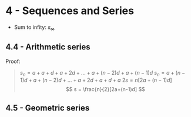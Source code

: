 # 4 - Sequences and Series
* Sum to infity: $s_\infty$

## 4.4 - Arithmetic series

Proof:
>$s_n = a\; +\; a+d\;+\;a+2d\;+\;...\;+\;a+(n-2)d\;+\;a+(n-1)d$
>$s_n = a+(n-1)d\;+\;a+(n-2)d\;+\;...\;+\;a+2d\;+\;a+d\;+\;a$
>$2s = n[2a+(n-1)d]$
$$
s = \frac{n}{2}[2a+(n-1)d]
$$

## 4.5 - Geometric series
